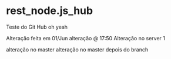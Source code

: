 # rest_node.js_hub
Teste do Git Hub
oh yeah

Alteração feita em 01/Jun
alteração @ 17:50
Alteração no server 1

alteração no master
alteração no master depois do branch
